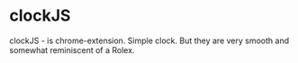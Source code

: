 clockJS
=======

clockJS - is chrome-extension. Simple clock. But they are very smooth and somewhat reminiscent of a Rolex.
